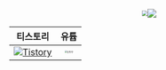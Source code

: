<div align=center>

<img src="https://github-readme-stats.vercel.app/api?username=JoeforTomorrow&hide_border=true" align ="center" style="zoom: 60%"  />[<img src="http://mazassumnida.wtf/api/v2/generate_badge?boj=whrl1212" align = "center"  />](https://solved.ac/whrl1212)

<div align=center>
  
  | 티스토리 | 유튭 |
|:-----:|:-----:| 
|[![Tistory](https://tistory-readme-stats.vercel.app/api?name=joefortomorrow&postId=3&description=나의%20풀이는%20최저야)](https://joefortomorrow.tistory.com/3)|[<img src="https://img.youtube.com/vi/5zzv1dfdI2U/0.jpg" alt="유투부" style="zoom:25%;" align = "center" />](https://youtube.com/shorts/5zzv1dfdI2U)


<!--
**JoeforTomorrow/JoeforTomorrow** is a ✨ _special_ ✨ repository because its `README.md` (this file) appears on your GitHub profile.

Here are some ideas to get you started:

- 🔭 I’m currently working on ...
- 🌱 I’m currently learning ...
- 👯 I’m looking to collaborate on ...
- 🤔 I’m looking for help with ...
- 💬 Ask me about ...
- 📫 How to reach me: ...
- 😄 Pronouns: ...
- ⚡ Fun fact: ...
-->
